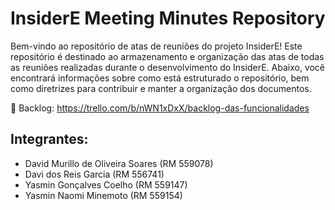 # InsiderE Meeting Minutes Repository
Bem-vindo ao repositório de atas de reuniões do projeto InsiderE! Este repositório é destinado ao armazenamento e organização das atas de todas as reuniões realizadas durante o desenvolvimento do InsiderE. Abaixo, você encontrará informações sobre como está estruturado o repositório, bem como diretrizes para contribuir e manter a organização dos documentos.

🚀 Backlog: https://trello.com/b/nWN1xDxX/backlog-das-funcionalidades

## Integrantes:

- David Murillo de Oliveira Soares (RM 559078)
- Davi dos Reis Garcia (RM 556741)
- Yasmin Gonçalves Coelho (RM 559147)
- Yasmin Naomi Minemoto (RM 559154)
